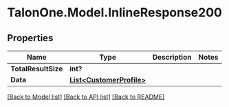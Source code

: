 # TalonOne.Model.InlineResponse200
## Properties

Name | Type | Description | Notes
------------ | ------------- | ------------- | -------------
**TotalResultSize** | **int?** |  | 
**Data** | [**List&lt;CustomerProfile&gt;**](CustomerProfile.md) |  | 

[[Back to Model list]](../README.md#documentation-for-models) [[Back to API list]](../README.md#documentation-for-api-endpoints) [[Back to README]](../README.md)

